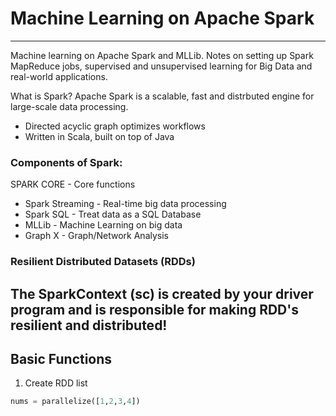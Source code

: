 # Machine Learning on Apache Spark

----------------------------------------------------------------------------------------------------

Machine learning on Apache Spark and MLLib. Notes on setting up Spark MapReduce jobs, supervised and unsupervised learning for Big Data and real-world applications.

What is Spark? Apache Spark is a scalable, fast and distrbuted engine for large-scale data processing.
- Directed acyclic graph optimizes workflows
- Written in Scala, built on top of Java

### Components of Spark:
SPARK CORE - Core functions
- Spark Streaming - Real-time big data processing
- Spark SQL - Treat data as a SQL Database
- MLLib - Machine Learning on big data
- Graph X - Graph/Network Analysis

### Resilient Distributed Datasets (RDDs)

The SparkContext (sc) is created by your driver program and is responsible for making RDD's resilient and distributed!
----------------------------------------------------------------------------------------------------
## Basic Functions

1. Create RDD list 
```python
nums = parallelize([1,2,3,4])
```




